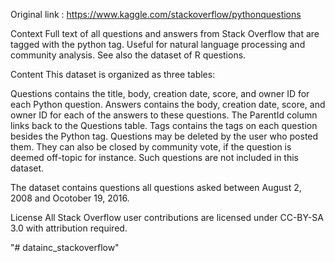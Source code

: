Original link : https://www.kaggle.com/stackoverflow/pythonquestions


Context
Full text of all questions and answers from Stack Overflow that are tagged with the python tag. Useful for natural language processing and community analysis. See also the dataset of R questions.

Content
This dataset is organized as three tables:

Questions contains the title, body, creation date, score, and owner ID for each Python question.
Answers contains the body, creation date, score, and owner ID for each of the answers to these questions. The ParentId column links back to the Questions table.
Tags contains the tags on each question besides the Python tag.
Questions may be deleted by the user who posted them. They can also be closed by community vote, if the question is deemed off-topic for instance. Such questions are not included in this dataset.

The dataset contains questions all questions asked between August 2, 2008 and Ocotober 19, 2016.

License
All Stack Overflow user contributions are licensed under CC-BY-SA 3.0 with attribution required.


"# datainc_stackoverflow" 

